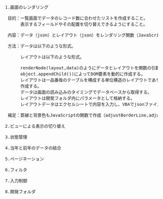 <pre>

1.画面のレンダリング
 
 目的：一覧画面でデータのレコード数に合わせたリストを作成すること。
 　　　表示するフィールドやその配置を切り替えできるようにすること。
 
 内容：データ（json）とレイアウト（json）をレンダリング関数（JavaScript）に引数として渡し、品番別の一覧画面を作成する。
 
 方法：データは以下のような形式。

 　　　レイアウトは以下のような形式。

 　　　renderNode(layout,data)のようにデータとレイアウトを関数の引数として渡し、DOM API(document.createElement(),
      object.appendChild())によってDOM要素を動的に作成する。
 　　　レイアウトは一品番毎のテーブルを構成する単位構造のレイアウトであり、この単位構造をデータ数分繰り返すことでテーブルを
 　　　作成する。
 　　　データは画面の読み込みのタイミングでデータベースから取得する。
 　　　レイアウトは開発フォルダ内にパラメータとして格納する。
 　　　レイアウトデータはエクセルシートで内容を入力し、VBAでjsonファイルを出力する。
 
 補足：罫線と背景色もJavaScriptの関数で作成（adjustBorderLine,adjustBackgroundColor）

2.ビューによる表示の切り替え

3.状態管理

4.当年と前年のデータの結合

5.ページネーション

6.フィルタ

7.入力制御

8.開発フォルダ

</pre>

 
